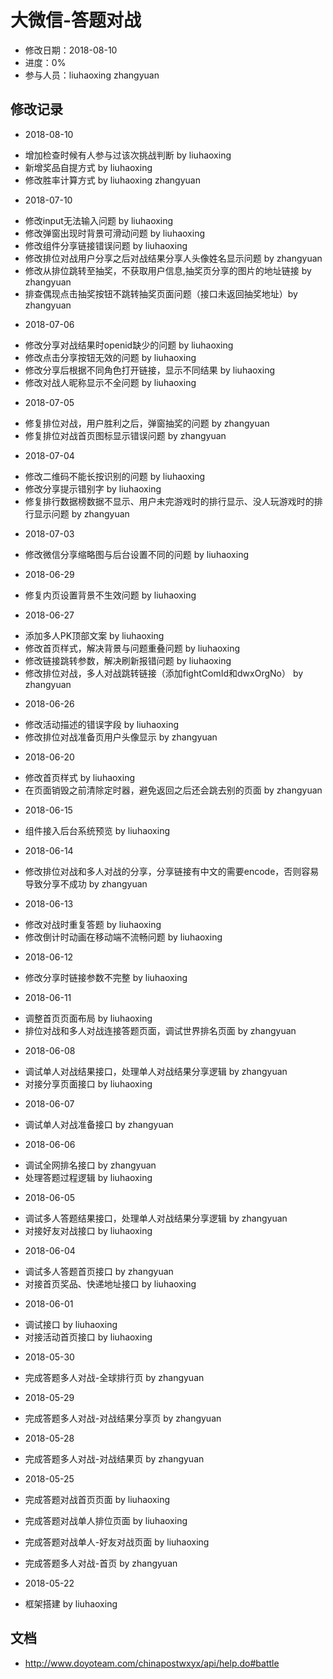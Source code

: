 # 大微信-答题对战
- 修改日期：2018-08-10
- 进度：0%
- 参与人员：liuhaoxing zhangyuan

## 修改记录
- 2018-08-10
* 增加检查时候有人参与过该次挑战判断 by liuhaoxing
* 新增奖品自提方式 by liuhaoxing
* 修改胜率计算方式 by liuhaoxing zhangyuan
- 2018-07-10
* 修改input无法输入问题 by liuhaoxing
* 修改弹窗出现时背景可滑动问题 by liuhaoxing
* 修改组件分享链接错误问题 by liuhaoxing
* 修改排位对战用户分享之后对战结果分享人头像姓名显示问题 by zhangyuan
* 修改从排位跳转至抽奖，不获取用户信息,抽奖页分享的图片的地址链接 by zhangyuan
* 排查偶现点击抽奖按钮不跳转抽奖页面问题（接口未返回抽奖地址）by zhangyuan
- 2018-07-06
* 修改分享对战结果时openid缺少的问题 by liuhaoxing
* 修改点击分享按钮无效的问题 by liuhaoxing
* 修改分享后根据不同角色打开链接，显示不同结果 by liuhaoxing
* 修改对战人昵称显示不全问题 by liuhaoxing
- 2018-07-05
* 修复排位对战，用户胜利之后，弹窗抽奖的问题 by zhangyuan
* 修复排位对战首页图标显示错误问题 by zhangyuan
- 2018-07-04
* 修改二维码不能长按识别的问题 by liuhaoxing
* 修改分享提示错别字 by liuhaoxing
* 修复排行数据榜数据不显示、用户未完游戏时的排行显示、没人玩游戏时的排行显示问题 by zhangyuan
- 2018-07-03
* 修改微信分享缩略图与后台设置不同的问题 by liuhaoxing
- 2018-06-29
* 修复内页设置背景不生效问题 by liuhaoxing
- 2018-06-27
* 添加多人PK顶部文案 by liuhaoxing
* 修改首页样式，解决背景与问题重叠问题 by liuhaoxing
* 修改链接跳转参数，解决刷新报错问题 by liuhaoxing
* 修改排位对战，多人对战跳转链接（添加fightComId和dwxOrgNo） by zhangyuan
- 2018-06-26
* 修改活动描述的错误字段 by liuhaoxing
* 修改排位对战准备页用户头像显示 by zhangyuan
- 2018-06-20
* 修改首页样式 by liuhaoxing
* 在页面销毁之前清除定时器，避免返回之后还会跳去别的页面 by zhangyuan
- 2018-06-15
* 组件接入后台系统预览 by liuhaoxing
- 2018-06-14
* 修改排位对战和多人对战的分享，分享链接有中文的需要encode，否则容易导致分享不成功 by zhangyuan
- 2018-06-13
* 修改对战时重复答题 by liuhaoxing
* 修改倒计时动画在移动端不流畅问题 by liuhaoxing
- 2018-06-12
* 修改分享时链接参数不完整 by liuhaoxing
- 2018-06-11
* 调整首页页面布局 by liuhaoxing
* 排位对战和多人对战连接答题页面，调试世界排名页面 by zhangyuan
- 2018-06-08
* 调试单人对战结果接口，处理单人对战结果分享逻辑 by zhangyuan
* 对接分享页面接口 by liuhaoxing
- 2018-06-07
* 调试单人对战准备接口 by zhangyuan
- 2018-06-06
* 调试全网排名接口 by zhangyuan
* 处理答题过程逻辑 by liuhaoxing
- 2018-06-05
* 调试多人答题结果接口，处理单人对战结果分享逻辑 by zhangyuan
* 对接好友对战接口 by liuhaoxing
- 2018-06-04
* 调试多人答题首页接口 by zhangyuan
* 对接首页奖品、快递地址接口 by liuhaoxing
- 2018-06-01
* 调试接口 by liuhaoxing
* 对接活动首页接口 by liuhaoxing
- 2018-05-30
* 完成答题多人对战-全球排行页 by zhangyuan
- 2018-05-29
* 完成答题多人对战-对战结果分享页 by zhangyuan
- 2018-05-28
* 完成答题多人对战-对战结果页 by zhangyuan
- 2018-05-25
* 完成答题对战首页页面 by liuhaoxing
* 完成答题对战单人排位页面 by liuhaoxing
* 完成答题对战单人-好友对战页面 by liuhaoxing

* 完成答题多人对战-首页 by zhangyuan
- 2018-05-22
* 框架搭建 by liuhaoxing

## 文档
* http://www.doyoteam.com/chinapostwxyx/api/help.do#battle
